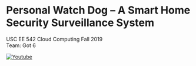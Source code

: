 # Personal Watch Dog – A Smart Home Security Surveillance System
USC EE 542 Cloud Computing Fall 2019  
Team: Got 6  

[![Youtube](https://usc-ee542-xin-fall2019.s3-us-west-1.amazonaws.com/youtube.png)](https://www.youtube.com/watch?v=2-n8j0TBqgI "Youtube Link")  
